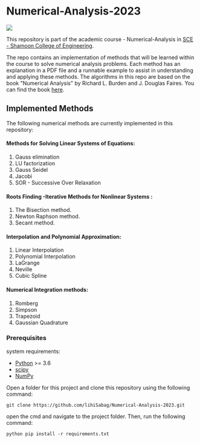 # Numerical-Analysis-2023

<a href='https://www.linkpicture.com/view.php?img=LPic64e649aa7f497258249245'><img src='https://www.linkpicture.com/q/qoute.jpg' type='image'></a>

This repository is part of the academic course - Numerical-Analysis in [SCE - Shamoon College of Engineering](https://sce.ac.il).

The repo contains an implementation of methods that will be learned within the course to solve numerical analysis problems. Each method has an explanation in a PDF file and a runnable example to assist in understanding and applying these methods. The algorithms in this repo are based on the book "Numerical Analysis" by Richard L. Burden and J. Douglas Faires. You can find the book [here](https://faculty.ksu.edu.sa/sites/default/files/numerical_analysis_9th.pdf).

## Implemented Methods
The following numerical methods are currently implemented in this repository:

#### Methods for Solving Linear Systems of Equations:
1. Gauss elimination
2. LU factorization
3. Gauss Seidel
4. Jacobi
5. SOR - Successive Over Relaxation
   
#### Roots Finding -Iterative Methods for Nonlinear Systems :
1. The Bisection method.
2. Newton Raphson method.
3. Secant method.

#### Interpolation and Polynomial Approximation:
1. Linear Interpolation
2. Polynomial Interpolation
3. LaGrange
4. Neville
5. Cubic Spline

#### Numerical Integration methods:
1. Romberg
2. Simpson
3. Trapezoid
4. Gaussian Quadrature

### Prerequisites

system requirements:

* [Python](https://www.python.org/downloads/) >= 3.6
* [scipy](https://www.scipy.org/)
* [NumPy](http://www.numpy.org/) 

Open a folder for this project and clone this repository using the following command:
```
git clone https://github.com/lihiSabag/Numerical-Analysis-2023.git
```

 open the cmd and navigate to the project folder. Then, run the following command:
```
python pip install -r requirements.txt
```



